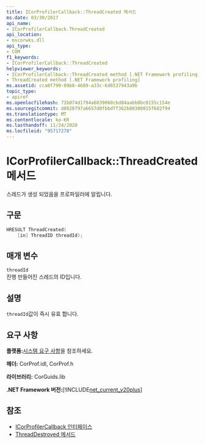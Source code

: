```yaml
---
title: ICorProfilerCallback::ThreadCreated 메서드
ms.date: 03/30/2017
api_name:
- ICorProfilerCallback.ThreadCreated
api_location:
- mscorwks.dll
api_type:
- COM
f1_keywords:
- ICorProfilerCallback::ThreadCreated
helpviewer_keywords:
- ICorProfilerCallback::ThreadCreated method [.NET Framework profiling]
- ThreadCreated method [.NET Framework profiling]
ms.assetid: cca0f799-09b8-4689-a33c-6d6537943a9b
topic_type:
- apiref
ms.openlocfilehash: 72b074d1794a6039060cbd84aabb0bc0155c154e
ms.sourcegitcommit: d8020797a6657d0fbbdff362b80300815f682f94
ms.translationtype: MT
ms.contentlocale: ko-KR
ms.lasthandoff: 11/24/2020
ms.locfileid: "95717278"
---
```

# <a name="icorprofilercallbackthreadcreated-method"></a>ICorProfilerCallback::ThreadCreated 메서드

스레드가 생성 되었음을 프로파일러에 알립니다.  
  
## <a name="syntax"></a>구문  
  
```cpp  
HRESULT ThreadCreated(  
    [in] ThreadID threadId);
```  
  
## <a name="parameters"></a>매개 변수  

 `threadId`  
 진행 만들어진 스레드의 ID입니다.  
  
## <a name="remarks"></a>설명  

 `threadId`값이 즉시 유효 합니다.  
  
## <a name="requirements"></a>요구 사항  

 **플랫폼:**[시스템 요구 사항](../../get-started/system-requirements.md)을 참조하세요.  
  
 **헤더:** CorProf.idl, CorProf.h  
  
 **라이브러리:** CorGuids.lib  
  
 **.NET Framework 버전:**[!INCLUDE[net_current_v20plus](../../../../includes/net-current-v20plus-md.md)]  
  
## <a name="see-also"></a>참조

- [ICorProfilerCallback 인터페이스](icorprofilercallback-interface.md)
- [ThreadDestroyed 메서드](icorprofilercallback-threaddestroyed-method.md)
